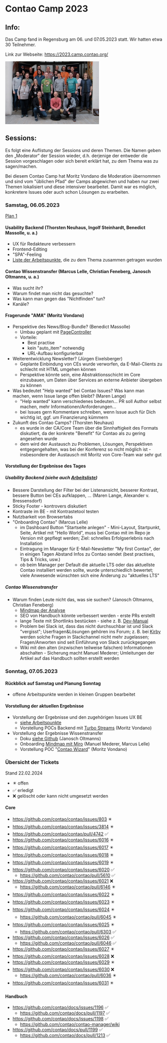 # Contao Camp 2023

## Info:

Das Camp fand in Regensburg am 06. und 07.05.2023 statt. Wir hatten etwa 30 Teilnehmer.

Link zur Webseite: https://2023.camp.contao.org/

[![Gruppenbild 2023](2023_gruppenbild_thumbnail.jpg)](2023_gruppenbild.jpg)

## Sessions:

Es folgt eine Auflistung der Sessions und deren Themen. Die Namen geben den
„Moderator“ der Session wieder, d.h. derjenige der entweder die Session
vorgeschlagen oder sich bereit erklärt hat, zu dem Thema was zu sagen/machen.

Bei diesem Contao Camp hat Moritz Vondano die Moderation übernommen und sind vom
"üblichen Pfad" der Camps abgewichen und haben nur zwei Themen lokalisiert und
diese intensiver bearbeitet. Damit war es möglich, konkretere Issues oder auch
schon Lösungen zu erarbeiten.

### Samstag, 06.05.2023

[Plan 1](2023_plan_tag1.jpg)

#### Usability Backend (Thorsten Neuhaus, Ingolf Steinhardt, Benedict Massolle, u. a.)

* UX für Redakteure verbessern
* Frontend-Editing
* "SPA"-Feeling
* [Liste der Arbeitspunkte](usability-backend.md), die zu dem Thema zusammen getragen wurden

#### Contao Wissenstransfer (Marcus Lelle, Christian Feneberg, Janosch Oltmanns, u. a.)

* Was sucht ihr?
* Warum findet man nicht das gesuchte?
* Was kann man gegen das "Nichtfinden" tun?
* Kanäle?

#### Fragerunde "AMA" (Moritz Vondano)

* Perspektive des News/Blog-Bundle? (Benedict Massolle)
    * Umbau geplant mit [PageController](https://docs.contao.org/dev/framework/page-controllers/)
    * Vorteile:
        * Best practise
        * kein "auto_item" notwendig
        * URL-Aufbau konfigurierbar
* Weiterentwicklung Newsletter? (Jürgen Eixelsberger)
    * Geplante Einbindung von CEs wurde verworfen, da E-Mail-Clients zu
      schlecht mit HTML umgehen können
    * Perspektive könnte sein, eine Abstraktionsschicht im Core einzubauen,
      um Daten über Services an externe Anbieter übergeben zu können
* Was bedeutet "Help wanted" bei Contao Issues? Was kann man machen, wenn Issue lange offen bleibt? (Maren Lange)
    * "Help wanted" kann verschiedenes bedeuten... PR soll Author selbst machen, mehr Informationen/Anforderungen...
    * bei Issues gern Kommentare schreiben, wenn Issue auch für Dich wichtig ist, ggf. um Finanzierung kümmern
* Zukunft des Contao Camps? (Thorsten Neuhaus)
    * es wurde in der CA/Core Team über die Sinnhaftigkeit des Formats diskutiert, da der konkrete "Benefit"
      für Contao als zu gering angesehen wurde
    * dem wird der Austausch zu Problemen, Lösungen, Perspektiven entgegengehalten, was bei der Konferenz so
      nicht möglich ist - insbesondere der Austausch mit Moritz von Core-Team war sehr gut

#### Vorstellung der Ergebnisse des Tages

##### Usability Backend (siehe auch [Arbeitsliste](usability-backend.md))

* Bessere Darstellung der Filter bei der Listenansicht, besserer Kontrast, bessere Button bei CEs
  aufklappen, ... (Maren Lange, Alexander v. Bressensdorf)
* Sticky Footer - kontrovers diskutiert
* Kontraste im BE - mit Kontrastetool testen
* Nutzbarkeit von Browsertabs
* "Onboarding Contao" (Marcus Lelle)
    * im Dashboard Button "Startseite anlegen" - Mini-Layout, Startpunkt, Seite, Artikel mit "Hello World", muss bei
      Contao mit im Repo je Version mit gepflegt werden; Ziel: schnelles Erfolgserlebnis nach Installation
    * Eintragung im Manager für E-Mail-Newsletter "My first Contao", der in einigen Tagen Abstand Infos zu Contao sendet
      (best practises, Tips & Tricks, usw.)
    * ob beim Manager per Default die aktuelle LTS oder das aktuellste Contao installiert werden sollte, wurde
      unterschiedlich bewertet; viele Anwesende wünschten sich eine Änderung zu "aktuelles LTS"

##### Contao Wissenstransfer

* Warum finden Leute nicht das, was sie suchen? (Janosch Oltmanns, Christian Feneberg)
    * [Mindmap der Analyse](2023_contao-wt-mindmap.pdf)
    * SEO von Handbuch könnte verbessert werden - erste PRs erstellt
    * lange Texte mit Shortlinks bestücken - siehe z. B.
      [Dev-Manual](https://docs.contao.org/dev/framework/templates/architecture/)
    * Problem bei Slack ist, dass das nicht durchsuchbar ist und Slack "vergisst"; Userfragen&Lösungen gehören ins
      Forum; z. B. bei [Kirby](https://getkirby.com/) werden solche Fragen in Slackchannel nicht mehr zugelassen;
      Fragen/Anworten sind seit Einführung von Slack zurückgegangen
    * Wiki mit den alten (inzwischen teilweise falschen) Informationen abschalten - Sicherung macht Manuel Mederer;
      Umleitungen der Artikel auf das Handbuch sollten erstellt werden

### Sonntag, 07.05.2023

#### Rückblick auf Samstag und Planung Sonntag

* offene Arbeitspunkte werden in kleinen Gruppen bearbeitet

#### Vorstellung der aktuellen Ergebnisse

* Vorstellung der Ergebnisse und den zugehörigen Issues UX BE
    * [siehe Arbeitspunkte](usability-backend.md)
    * Vorstellung POCs Backend mit [Turbo Streams](https://turbo.hotwired.dev/handbook/streams) (Moritz Vondano)
* Vorstellung der Ergebnisse Wissenstransfer
    * Doku [siehe Github](https://github.com/contao/docs/issues/1196) (Janosch Oltmanns)
    * Onboarding [Mindmap mit Miro](2023_camp_cto_onboarding.pdf) (Manuel Mederer, Marcus Lelle)
    * Vorstellung POC "[Contao Wizard](2023_be_wizards.webm)" (Moritz Vondano)

### Übersicht der Tickets

Stand 22.02.2024

- :eight_pointed_black_star: offen
- :white_check_mark: erledigt
- :x: gelöscht oder kann nicht umgesetzt werden

#### Core

* https://github.com/contao/contao/issues/803 :eight_pointed_black_star:
* https://github.com/contao/contao/issues/3814 :eight_pointed_black_star:
* https://github.com/contao/contao/pull/4742 :white_check_mark:
* https://github.com/contao/contao/issues/6016 :eight_pointed_black_star:
* https://github.com/contao/contao/issues/6017 :eight_pointed_black_star:
* https://github.com/contao/contao/issues/6018 :eight_pointed_black_star:
* https://github.com/contao/contao/issues/6019 :eight_pointed_black_star:
* https://github.com/contao/contao/issues/6020 :white_check_mark:
    * https://github.com/contao/contao/pull/5610 :white_check_mark:
* https://github.com/contao/contao/issues/6021 :x:
    * https://github.com/contao/contao/pull/6146 :eight_pointed_black_star:
* https://github.com/contao/contao/issues/6022 :eight_pointed_black_star:
* https://github.com/contao/contao/issues/6023 :eight_pointed_black_star:
* https://github.com/contao/contao/issues/6024 :eight_pointed_black_star:
    * https://github.com/contao/contao/pull/6045 :eight_pointed_black_star:
* https://github.com/contao/contao/issues/6025 :eight_pointed_black_star:
    * https://github.com/contao/contao/pull/6303 :white_check_mark:
* https://github.com/contao/contao/issues/6026 :white_check_mark:
    * https://github.com/contao/contao/pull/6046 :white_check_mark:
* https://github.com/contao/contao/issues/6027 :eight_pointed_black_star:
* https://github.com/contao/contao/issues/6028 :x:
* https://github.com/contao/contao/issues/6029 :eight_pointed_black_star:
* https://github.com/contao/contao/issues/6030 :x:
    * https://github.com/contao/contao/pull/6036 :eight_pointed_black_star:
* https://github.com/contao/contao/issues/6031 :eight_pointed_black_star:

#### Handbuch

* https://github.com/contao/docs/issues/1196 :white_check_mark:
    * https://github.com/contao/docs/pull/1197 :white_check_mark:
* https://github.com/contao/docs/issues/1198 :white_check_mark:
    * https://github.com/contao/contao-manager/wiki
* https://github.com/contao/docs/pull/1199 :white_check_mark:
    * https://github.com/contao/docs/pull/1213 :white_check_mark:
